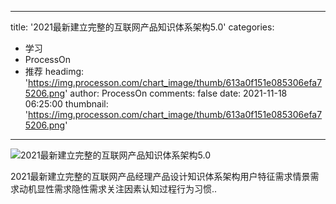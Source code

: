 
---
title: '2021最新建立完整的互联网产品知识体系架构5.0'
categories: 
 - 学习
 - ProcessOn
 - 推荐
headimg: 'https://img.processon.com/chart_image/thumb/613a0f151e085306efa75206.png'
author: ProcessOn
comments: false
date: 2021-11-18 06:25:00
thumbnail: 'https://img.processon.com/chart_image/thumb/613a0f151e085306efa75206.png'
---

<div>   
<img class="thumb" alt="2021最新建立完整的互联网产品知识体系架构5.0" src="https://img.processon.com/chart_image/thumb/613a0f151e085306efa75206.png" referrerpolicy="no-referrer">
<p>2021最新建立完整的互联网产品经理产品设计知识体系架构用户特征需求情景需求动机显性需求隐性需求关注因素认知过程行为习惯..</p>  
</div>
            